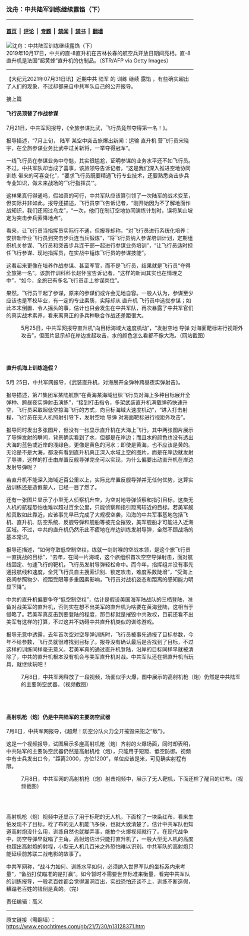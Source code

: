 ### 沈舟：中共陆军训练继续露馅（下）

---

#### [首页](../../../..?n13128371) &nbsp;|&nbsp; [评论](../../../../../epoch-comment?n13128371) &nbsp;|&nbsp; [专题](../../../../../epoch-special?n13128371) &nbsp;|&nbsp; [禁闻](../../../../../epoch-news?n13128371) &nbsp;|&nbsp; [禁书](../../../../../books?n13128371) &nbsp;|&nbsp; [翻墙](https://github.com/gfw-breaker/nogfw/blob/master/README.md?n13128371)


<div><img alt="沈舟：中共陆军训练继续露馅（下）" class="attachment-djy_600_400 size-djy_600_400 wp-post-image" src="https://i.epochtimes.com/assets/uploads/2021/07/id13128401-GettyImages-1176447739-600x400.jpg"/>
<div class="caption">
 2019年10月17日，中共的直-8直升机在吉林长春的航空兵开放日期间亮相。直-8直升机是法国“超黄蜂”直升机的仿制品。（STR/AFP via Getty Images）
</div></div><hr/><div class="post_content" id="artbody" itemprop="articleBody">
 <!-- article content begin -->
 <p>
  【大纪元2021年07月31日讯】近期中共
  <ok href="https://www.epochtimes.com/gb/tag/%E9%99%86%E5%86%9B.html">
   陆军
  </ok>
  的
  <ok href="https://www.epochtimes.com/gb/tag/%E8%AE%AD%E7%BB%83.html">
   训练
  </ok>
  继续
  <ok href="https://www.epochtimes.com/gb/tag/%E9%9C%B2%E9%A6%85.html">
   露馅
  </ok>
  ，有些确实超出了人们的现象，不过却都来自中共军队自己的公开报导。
 </p>
 <p>
  <ok href="https://www.epochtimes.com/gb/21/7/30/n13128346.htm">
   接上篇
  </ok>
 </p>
 <h4>
  <strong>
   飞行员顶替了作战参谋
  </strong>
 </h4>
 <p>
  7月21日，中共军网报导，《全旅参谋比武，飞行员竟然夺得第一名！》。
 </p>
 <p>
  报导描述，“7月上旬，
  <ok href="https://www.epochtimes.com/gb/tag/%E9%99%86%E5%86%9B.html">
   陆军
  </ok>
  某空中突击旅爆出新闻：运输
  <ok href="https://www.epochtimes.com/gb/tag/%E7%9B%B4%E5%8D%87%E6%9C%BA.html">
   直升机
  </ok>
  营飞行员宋晓宇，在全旅参谋业务比武中过关斩将，一举夺得冠军”。
 </p>
 <p>
  一线飞行员在参谋业务中夺魁，其实很尴尬，证明参谋的业务水平还不如飞行员。不过，中共军队却当成了喜事，该旅领导告诉记者，“这是我们深入推进空地协同
  <ok href="https://www.epochtimes.com/gb/tag/%E8%AE%AD%E7%BB%83.html">
   训练
  </ok>
  带来的可喜变化”，“要求飞行员既要精通飞行专业技术，还要熟悉突击步兵专业知识，做未来战场的‘飞行指挥员’”。
 </p>
 <p>
  这样果真行得通吗，假如真的可行，中共军队应该算引领了一次陆军的战术变革，但实际并非如此。报导还描述，飞行员李飞告诉记者，“刚开始因为不了解地面作战知识，我们还闹过乌龙”，“一次，他们在制订空地协同演练计划时，误将某山坡定为突击步兵索降地点”。
 </p>
 <p>
  看来，让飞行员当指挥员实际行不通，但报导却称，“对飞行员进行系统化培养：安排新毕业飞行员到突击步兵连当兵锻炼”，“将飞行员纳入参谋培训计划，定期组织机关参谋、飞行员和突击步兵连干部一起进行参谋业务培训”，“让飞行员适时担任飞行参谋、现地指挥员，在实战中锤炼飞行员的参谋技能”。
 </p>
 <p>
  这看起来更像在培养作战参谋、甚至军官，而不是飞行员，结果就是飞行员“夺得全旅第一名”。该旅作训科科长赵怀宝告诉记者，“这样的新闻其实也在情理之中”，“如今，全旅已有多名飞行员走上参谋岗位”。
 </p>
 <p>
  果然，飞行员干起了参谋，原来的参谋们或许会无地自容。一般人认为，参谋至少应该也是军校毕业，有一定的专业素质，实际却从
  <ok href="https://www.epochtimes.com/gb/tag/%E7%9B%B4%E5%8D%87%E6%9C%BA.html">
   直升机
  </ok>
  飞行员中选拔参谋；如此本末倒置、令人摇头的事，估计也只会发生在中共军队，再次暴露了中共军官们的真实战术素养，看来离真正的多兵种联合作战还差距很大。
 </p>
 <figure aria-describedby="caption-attachment-13128385" class="wp-caption aligncenter" id="attachment_13128385" style="width: 600px">
  <ok href="https://i.epochtimes.com/assets/uploads/2021/07/id13128385-CCP-Helicopter-shooting_20210525.jpg" target="_blank">
   <img alt="" class="size-large wp-image-13128385" src="https://i.epochtimes.com/assets/uploads/2021/07/id13128385-CCP-Helicopter-shooting_20210525-600x386.jpg"/>
  </ok>
  <br/><figcaption class="wp-caption-text" id="caption-attachment-13128385">
   5月25日，中共军网报导直升机“向目标海域大速度机动”，“发射空地
   <ok href="https://www.epochtimes.com/gb/tag/%E5%AF%BC%E5%BC%B9.html">
    导弹
   </ok>
   对海面靶标进行视距外攻击”，但图片显示却在岸边发起攻击，水的颜色怎么看都不像大海。（网站截图）
  </figcaption><br/>
 </figure><br/>
 <h4>
  <strong>
   直升机海上训练造假？
  </strong>
 </h4>
 <p>
  5月 25日，中共军网报导，《武装直升机，对海展开全弹种跨昼夜实弹射击》。
 </p>
 <p>
  报导描述，第71集团军某陆航旅“在黄海某海域组织飞行员对海上多种目标展开全弹种、跨昼夜实弹射击演练”，“接到打击指令，多架武装直升机满载弹药快速升空，飞行员采取超低空掠海飞行的方式，向目标海域大速度机动”，“进入打击射程，飞行员在无人机照射引导下，发射空地
  <ok href="https://www.epochtimes.com/gb/tag/%E5%AF%BC%E5%BC%B9.html">
   导弹
  </ok>
  对海面靶标进行视距外攻击”。
 </p>
 <p>
  报导同时发出多张图片，但没有一张显示直升机在大海上飞行。其中两张图片展示了导弹发射的瞬间，背景确实看到了水，但都是在岸边；而且水的颜色也没有透出大海的蓝色或近岸的浅绿色，更像是黄色的河水；即使是黄海，也不应该是黄的。无论是不是大海，都没有看到直升机真正深入水域上空的图片，而是在岸边就发射了导弹，这样的打击由岸置反舰导弹完全可以实现，为什么偏要出动直升机在岸边发射导弹呢？
 </p>
 <p>
  若直升机不能深入海域近百公里以上，实际比岸置反舰导弹并无任何优势，这算实战训练还是造假蒙人，已经一目了然了。
 </p>
 <p>
  还有一张图片显示了小型无人侦察机升空，为空对地导弹侦察和指引目标，这类无人机的航程恐怕也难以超过百余公里，只能侦察和指引距离较近的目标。若美军舰船真敢如此靠近，应该事先早已完成了大规模空袭，沿海的中共军事基地包括飞机、直升机、防空系统、反舰导弹和舰船等被完全摧毁，美军舰船才可能进入近海区域。不过，中共的直升机仍然乐此不疲地在岸边训练发射导弹，全然不顾战场的基本常识。
 </p>
 <p>
  报导还描述，“如何夺取低空制空权，练就一剑封喉的空战本领，是这个旅飞行员一直挑战的目标”，“去年，在同一片海域，这个旅组织首次空空导弹射击，面对航线固定、匀速飞行的靶机，飞行员发射导弹轻松命中。而今年，指挥组并没有事先通报航线和速度，全凭飞行员自主搜索识别、锁定攻击，难度系数陡增”，“受海上夜间参照物少、视距受限等多重因素影响，飞行员对战机姿态和距离的感知能力明显下降”。
 </p>
 <p>
  中共的直升机偏要争夺“低空制空权”，估计是假设美国海军陆战队的三栖登陆，准备对战美军的直升机，否则实在想不出美军的直升机为啥要在黄海登陆，这相当于侵略了。若美军真反击到要登陆的程度，那目标就是摧毁中共政权，目前还看不出美军有这样的打算，不过这并不妨碍中共直升机类似的训练游戏。
 </p>
 <p>
  报导无意中透露，去年首次空对空导弹训练时，飞行员被事先通报了目标参数，今年不给参数，飞行员就很难找到目标了。报导没有确认最后是否找到了目标，不过这样的训练同样毫无意义。若美军真的通过直升机登陆，沿岸的目标同样早就被清除了，中共的直升机根本没有机会与美军直升机对战。中共军队还在把直升机当玩具，就继续玩吧！
 </p>
 <figure aria-describedby="caption-attachment-13128392" class="wp-caption aligncenter" id="attachment_13128392" style="width: 600px">
  <ok href="https://i.epochtimes.com/assets/uploads/2021/07/id13128392-CCP-Air-defence-exercise_20210708_1.jpg" target="_blank">
   <img alt="" class="size-large wp-image-13128392" src="https://i.epochtimes.com/assets/uploads/2021/07/id13128392-CCP-Air-defence-exercise_20210708_1-600x348.jpg"/>
  </ok>
  <br/><figcaption class="wp-caption-text" id="caption-attachment-13128392">
   7月8日，中共军网释放了一段视频，场面似乎火爆，图中展示的高射机枪（炮）仍然是中共陆军的主要防空武器。（视频截图）
  </figcaption><br/>
 </figure><br/>
 <h4>
  <strong>
   高射机枪（炮）仍是中共陆军的主要防空武器
  </strong>
 </h4>
 <p>
  7月8日，中共军网报导，《超燃！防空分队火力全开摧毁来犯之“敌”》。
 </p>
 <p>
  这是一个视频报导，试图展示多座高射机枪（炮）齐射的火爆场面，同时却表明，中共陆军的主要防空武器仍然是高射机枪（炮），只能用于短距、低空防御。视频中有士兵发出口令，“距离2000，方位1200”，单位应该是米，可见确实射程有限。
 </p>
 <figure aria-describedby="caption-attachment-13128390" class="wp-caption aligncenter" id="attachment_13128390" style="width: 600px">
  <ok href="https://i.epochtimes.com/assets/uploads/2021/07/id13128390-CCP-Air-defence-exercise_20210708_2.jpg" target="_blank">
   <img alt="" class="size-large wp-image-13128390" src="https://i.epochtimes.com/assets/uploads/2021/07/id13128390-CCP-Air-defence-exercise_20210708_2-600x391.jpg"/>
  </ok>
  <br/><figcaption class="wp-caption-text" id="caption-attachment-13128390">
   7月8日，中共军网的高射机枪（炮）射击视频中，展示了无人靶机，下面还栓了醒目的红布。（视频截图）
  </figcaption><br/>
 </figure><br/>
 <p>
  高射机枪（炮）视频中还显示了用于标靶的无人机，下面栓了一块条红布，看来生怕发现不了目标，栓了布的无人机能飞多快，也就大致清楚了。估计中共军队也知道高射炮没什么用，训练自然也就糊弄事，能拍个火爆视频就行了。在现代战争中，防空导弹早就唱了主角，高射炮估计只能打直升机了，一般大型无人机的高度也超出高射炮的射程，小型无人机几百米之外恐怕难以识别。中共军队的高射炮只能延续前苏联二战电影的故事了。
 </p>
 <p>
  中共军网称，“战斗力如何、训练水平如何，必须纳入世界军队的坐标系内来考量”，“备战打仗瞄准的是打赢”。如今暂时不需要世界标准来衡量，看完中共军队的训练报导，一般老百姓都会觉得漏洞百出，实战恐怕还谈不上，训练不断造假，糟蹋老百姓的钱倒是真的。（完）
 </p>
 <p>
  责任编辑：高义
 </p>
 <!-- article content end -->
 <div id="below_article_ad">
 </div>
</div>


---

原文链接（需翻墙）：https://www.epochtimes.com/gb/21/7/30/n13128371.htm